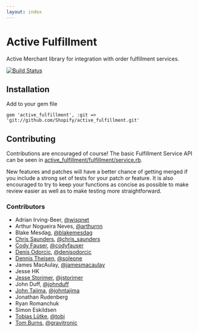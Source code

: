 ```yaml
---
layout: index
---
```


# Active Fulfillment

Active Merchant library for integration with order fulfillment services. 

[![Build Status](https://travis-ci.org/Shopify/active_fulfillment.png?branch=master)](https://travis-ci.org/Shopify/active_fulfillment)

## Installation

Add to your gem file

	gem 'active_fulfillment', :git => 'git://github.com/Shopify/active_fulfillment.git'

## Contributing

Contributions are encouraged of course! The basic Fulfillment Service API can be seen in [active_fulfillment/fulfillment/service.rb](https://github.com/Shopify/active_fulfillment/blob/master/lib/active_fulfillment/fulfillment/service.rb).

New features and patches will have a better chance of getting merged if you include a strong set of tests for your patch or feature. It is also encouraged to try to keep your functions as concise as possible to make review easier as well as to make testing more straightforward.

### Contributors

* Adrian Irving-Beer, [@wisqnet](https://twitter.com/wisqnet)
* Arthur Nogueira Neves, [@arthurnn](https://twitter.com/arthurnn)
* Blake Mesdag, [@blakemesdag](https://twitter.com/blakemesdag)
* [Chris Saunders](http://christophersaunders.ca), [@chris_saunders](https://twitter.com/chris_saunders)
* [Cody Fauser](http://codefauser.com), [@codyfauser](https://twitter.com/codyfauser)
* [Denis Odorcic](http://denisodorcic.net), [@denisodorcic](https://twitter.com/denisodorcic)
* [Dennis Theisen](http://soleone.wordpress.com), [@soleone](https://twitter.com/Soleone)
* James MacAulay, [@jamesmacaulay](https://twitter.com/jamesmacaulay)
* Jesse HK
* [Jesse Storimer](http://jstorimer.com), [@jstorimer](https://twitter.com/jstorimer)
* John Duff, [@johnduff](https://twitter.com/johnduff)
* [John Tajima](http://tajimaphotography.com), [@johntajima](https://twitter.com/johntajima)
* Jonathan Rudenberg
* Ryan Romanchuk
* Simon Eskildsen
* [Tobias Lütke](http://about.me/tobiaslutke), [@tobi](https://twitter.com/tobi)
* [Tom Burns](http://soundcloud.com/gravitronic), [@gravitronic](https://twitter.com/gravitronic)